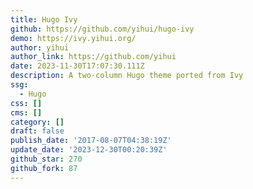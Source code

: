 ```yaml
---
title: Hugo Ivy
github: https://github.com/yihui/hugo-ivy
demo: https://ivy.yihui.org/
author: yihui
author_link: https://github.com/yihui
date: 2023-11-30T17:07:30.111Z
description: A two-column Hugo theme ported from Ivy
ssg:
  - Hugo
css: []
cms: []
category: []
draft: false
publish_date: '2017-08-07T04:38:19Z'
update_date: '2023-12-30T00:20:39Z'
github_star: 270
github_fork: 87
---
```

